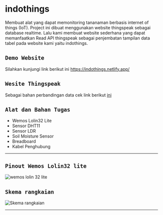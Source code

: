 # indothings

Membuat alat yang dapat memonitoring tananaman berbasis internet of things (IoT). Project ini dibuat menggunakan website thingspeak sebagai database realtime. Lalu kami membuat
website sederhana yang dapat memanfaatkan Read API thingspeak sebagai penjembatan tampilan data tabel pada website kami yaitu indothings.

## ```Demo Website```
Silahkan kunjungi link berikut ini https://indothings.netlify.app/

## ```Wesite Thingspeak```
Sebagai bahan perbandingan data cek link berikut [ini](https://thingspeak.com/channels/1446293)

## ```Alat dan Bahan Tugas```
- Wemos Lolin32 Lite
- Sensor DHT11
- Sensor LDR
- Soil Moisture Sensor
- Breadboard
- Kabel Penghubung

---

## ```Pinout Wemos Lolin32 lite```
![wemos lolin 32 lite](https://user-images.githubusercontent.com/87508128/125993990-066af1c1-ebcd-46ac-955e-0694742dc66e.jpg)

## ```Skema rangkaian```
![Skema rangkaian](https://user-images.githubusercontent.com/87508128/125996173-76ce6b45-02cb-4601-9a37-9b84677fc835.png)

---

